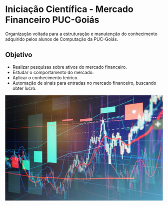 # Iniciação Científica - Mercado Financeiro PUC-Goiás
Organização voltada para a estruturação e manutenção do conhecimento adquirido pelos alunos de Computação da PUC-Goiás.

## Objetivo
- Realizar pesquisas sobre ativos do mercado financeiro.
- Estudar o comportamento do mercado.
- Aplicar o conhecimento teórico.
- Automação de sinais para entradas no mercado financeiro, buscando obter lucro.

![alt text](image.png)
